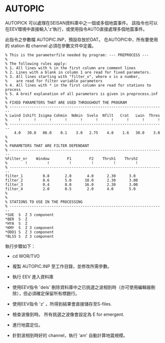 # AUTOPIC

AUTOPICK 可以處理在SEISAN資料庫中之一個或多個地震事件。 該指令也可以在EEV環境中直接輸入'z'執行，或使用指令AUTO直接處理多個地震事件。 

此指令之參數檔 AUTOPIC.INP，預設存放於DAT。 在AUTOPIC中，所有要使用的 station 和 channel 必須在參數文件中定義。

```
% This is the parameterfile needed by program: --- PREPROCESS ---
%
% The following rules apply:
% 1. All lines with % in the first column are comment lines
% 2. Lines with a blank in column 1 are read for fixed parameters.
% 3. All lines starting with "filter_x", where x is a number,
%    are read for filter variable parameters
% 4. All lines with * in the first column are read for stations to process
% 5. A breif explanation of all parameters is given in preprocess.inf
%
% FIXED PARAMETERS THAT ARE USED THROUGHOUT THE PROGRAM
% ----------------------------------------------------------------------
% Lwind Ishift Isigma Cohmin  Ndmin  Svelo  Nfilt   Crat   Lwin  Thres
%     !      !      !      !      !      !      !      !      !      !
% ----------------------------------------------------------------------
    4.0   30.0   06.0    0.1    3.0   2.75    4.0    1.6   30.0    3.0
%
%
% PARAMETERS THAT ARE FILTER DEPENDANT
% ----------------------------------------------------------------------
%Filter_nr    Window        F1        F2    Thrsh1    Thrsh2
%        !         !         !         !         !         !
% ----------------------------------------------------------------------
filter_1         0.8       2.0       4.0      2.30      3.0
filter_2         0.6       5.0      10.0      2.30      3.00
filter_3         0.4       8.0      16.0      2.30      3.00
filter_4         2.0       0.5       2.0      4.0       5.0
%
%
% STATIONS TO USE IN THE PROCESSING
% ----------------------------------------------------------------------
*SUE  S  Z 3 component
*BER  S  Z
*HYA  S  Z
*KMY  S  Z 3 component
*ODD1 S  Z 3 component
*BLS5 S  Z 3 component
```

執行步驟如下：

* cd WOR/TVO

* 複製 AUTOPIC.INP 至工作目錄，並修改所需參數。

* 執行 EEV 進入資料庫

* 使用EEV指令 'dels' 刪除資料庫中之已挑選之波相到時（亦可使用編輯器刪除），但必須確定保留所有標題行。

* 使用EEV指令 'z' ，所得到結果會直接儲存至S-files.

* 檢查波像到時。 所有挑選之波像會設定為 E for emergent.

* 進行地震定位。

* 針對波相到時好的 channel，執行 'am' 自動計算地震規模。





